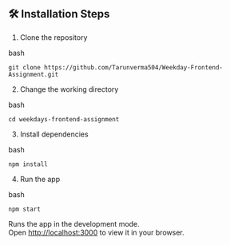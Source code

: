 ## 🛠️ Installation Steps



1. Clone the repository



bash

    git clone https://github.com/Tarunverma504/Weekday-Frontend-Assignment.git





2. Change the working directory



bash

    cd weekdays-frontend-assignment





3. Install dependencies



bash

    npm install





4. Run the app



bash

    npm start
    
Runs the app in the development mode.\
Open [http://localhost:3000](http://localhost:3000) to view it in your browser.

